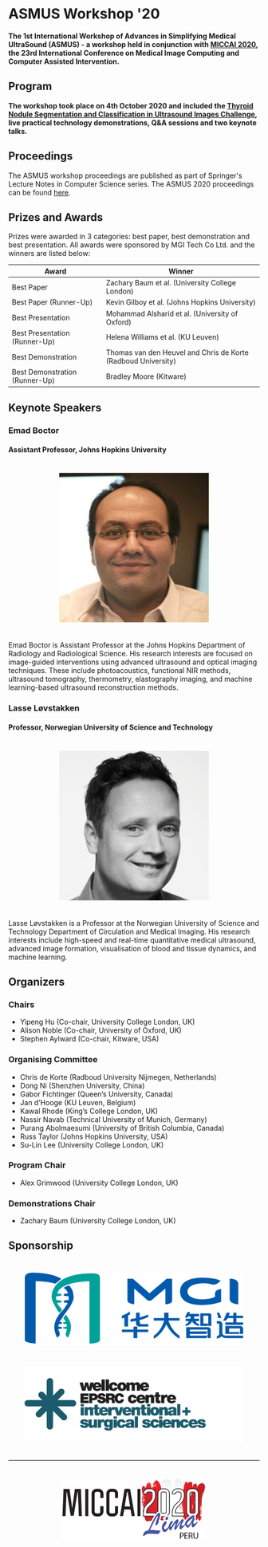 # ASMUS Workshop '20

**The 1st International Workshop of Advances in Simplifying Medical UltraSound (ASMUS) - a workshop held in conjunction with [MICCAI 2020](https://www.miccai2020.org/), the 23rd International Conference on Medical Image Computing and Computer Assisted Intervention.**

## Program

**The workshop took place on 4th October 2020 and included the [Thyroid Nodule Segmentation and Classification in Ultrasound Images Challenge](https://www.google.com/url?q=https%3A%2F%2Ftn-scui2020.grand-challenge.org%2FHome%2F&sa=D&sntz=1&usg=AFQjCNEPKv8JHsTOMRNq-au54ZiJ79Y3vg), live practical technology demonstrations, Q&A sessions and two keynote talks.**

## Proceedings

The ASMUS workshop proceedings are published as part of Springer's Lecture Notes in Computer Science series. The ASMUS 2020 proceedings can be found [here](https://www.springer.com/978-3-030-60333-5).

## Prizes and Awards

Prizes were awarded in 3 categories: best paper, best demonstration and best presentation. All awards were sponsored by MGI Tech Co Ltd. and the winners are listed below:


| Award                          | Winner                                                        |
| ------------------------------ | ------------------------------------------------------------- |
| Best Paper                     | Zachary Baum et al. (University College London)               |
| Best Paper (Runner-Up)         | Kevin Gilboy et al. (Johns Hopkins University)                |
| Best Presentation              | Mohammad Alsharid et al. (University of Oxford)               |
| Best Presentation (Runner-Up)  | Helena Williams et al. (KU Leuven)                            |
| Best Demonstration             | Thomas van den Heuvel and Chris de Korte (Radboud University) |
| Best Demonstration (Runner-Up) | Bradley Moore (Kitware)                                       |

## Keynote Speakers

### Emad Boctor

#### Assistant Professor, Johns Hopkins University


<div align=center>
  <img style="padding: 20px;" src="im/boctor2020.jpg" height=300px>
</div>

Emad Boctor is Assistant Professor at the Johns Hopkins Department of Radiology and Radiological Science. His research interests are focused on image-guided interventions using advanced ultrasound and optical imaging techniques. These include photoacoustics, functional NIR methods, ultrasound tomography, thermometry, elastography imaging, and machine learning-based ultrasound reconstruction methods.

### Lasse Løvstakken

#### Professor, Norwegian University of Science and Technology

<div align=center>
  <img style="padding: 20px;" src="im/lovstakken2020.jpg" height=300px>
</div>

Lasse Løvstakken is a Professor at the Norwegian University of Science and Technology Department of Circulation and Medical Imaging. His research interests include high-speed and real-time quantitative medical ultrasound, advanced image formation, visualisation of blood and tissue dynamics, and machine learning.

## Organizers

### Chairs
* Yipeng Hu (Co-chair, University College London, UK) 
* Alison Noble (Co-chair, University of Oxford, UK) 
* Stephen Aylward (Co-chair, Kitware, USA) 

### Organising Committee
* Chris de Korte (Radboud University Nijmegen, Netherlands) 
* Dong Ni (Shenzhen University, China) 
* Gabor Fichtinger (Queen’s University, Canada) 
* Jan d’Hooge (KU Leuven, Belgium) 
* Kawal Rhode (King’s College London, UK) 
* Nassir Navab (Technical University of Munich, Germany) 
* Purang Abolmaesumi (University of British Columbia, Canada) 
* Russ Taylor (Johns Hopkins University, USA) 
* Su-Lin Lee (University College London, UK) 

### Program Chair
* Alex Grimwood (University College London, UK)

### Demonstrations Chair
* Zachary Baum (University College London, UK)

## Sponsorship

<div align=center>
  <img style="padding: 20px;" src="im/mgi.png" height=150px><img style="padding: 20px;" src="im/weiss.png" height=150px>
</div>

---

<div align=center>
  <img style="padding: 20px;" src="im/miccai2020.png" height=125px>
</div>